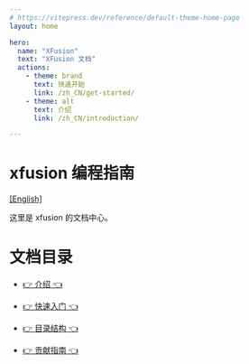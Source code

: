 ```yaml
---
# https://vitepress.dev/reference/default-theme-home-page
layout: home

hero:
  name: "XFusion"
  text: "XFusion 文档"
  actions:
    - theme: brand
      text: 快速开始
      link: /zh_CN/get-started/
    - theme: alt
      text: 介绍
      link: /zh_CN/introduction/

---
```



# xfusion 编程指南

[[English]](../en/index.md)

这里是 xfusion 的文档中心。

# 文档目录

- [👉 介绍 👈](./introduction/index.md)

- [👉 快速入门 👈](./get-started/index.md)

- [👉 目录结构 👈](./source_tree/index.md)

- [👉 贡献指南 👈](./contribute/index.md)
